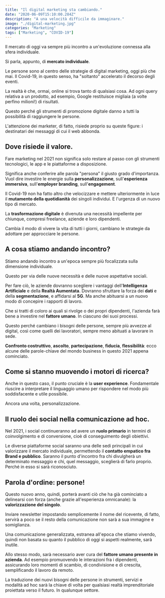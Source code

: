 ```yaml
---
title: "Il digital marketing sta cambiando."
date: "2020-06-09T15:10:00.284Z"
description: "A una velocità difficile da immaginare."
image: "./digital-marketing.jpg"
categories: "Marketing"
tags: ["Marketing", "COVID-19"]
---
```


Il mercato di oggi va sempre più incontro a un'evoluzione connessa alla sfera individuale.

Si parla, appunto, di **mercato individuale**.

Le persone sono al centro delle strategie di digital marketing, oggi più che mai. Il Covid-19, in questo senso, ha "soltanto" accelerato il decorso degli eventi.

La realtà è che, ormai, online si trova tanto di qualsiasi cosa. Ad ogni query relativa a un prodotto, ad esempio, Google restituisce migliaia (a volte perfino milioni!) di risultati.

Questo perché gli strumenti di promozione digitale danno a tutti la possibilità di raggiungere le persone.

L'attenzione dei marketer, di fatto, risiede proprio su queste figure: i destinatari dei messaggi di cui il web abbonda.

## Dove risiede il valore.

Fare marketing nel 2021 non significa solo restare al passo con gli strumenti tecnologici, le app e le piattaforme a disposizione.

Significa anche conferire alle parola "persona" il giusto grado d'importanza. Vuol dire investire le energie sulla **personalizzazione**, sull'**esperienza immersiva**, sull'**employer branding**, sull'**engagement**.

Il Covid-19 non ha fatto altro che velocizzare e mettere ulteriormente in luce il **mutamento della quotidianità** dei singoli individui. E l'urgenza di un nuovo tipo di mercato.

La **trasformazione digitale** è divenuta una necessità impellente per chiunque, compresi freelance, aziende e loro dipendenti.

Cambia il modo di vivere la vita di tutti i giorni, cambiano le strategie da adottare per approcciare le persone.

## A cosa stiamo andando incontro?

Stiamo andando incontro a un'epoca sempre più focalizzata sulla dimensione individuale.

Questo per via delle nuove necessità e delle nuove aspettative sociali.

Per fare ciò, le aziende dovranno scegliere i vantaggi dell'**Intelligenza Artificiale** e della **Realtà Aumentata**. Dovranno sfruttare la forza dei **dati** e della **segmentazione**, e affidarsi al **5G**. Ma anche abituarsi a un nuovo modo di concepire i rapporti di lavoro.

Che si tratti di coloro ai quali si rivolge o dei propri dipendenti, l'azienda farà bene a investire nel **fattore umano**. In ciascuno dei suoi processi.

Questo perché cambiano i bisogni delle persone, sempre più avvezze al digital, così come quelli dei lavoratori, sempre meno abituati a lavorare in sede.

**Confronto costruttivo**, **ascolto**, **partecipazione**, **fiducia**, **flessibilità**: ecco alcune delle parole-chiave del mondo business in questo 2021 appena cominciato.

## Come si stanno muovendo i motori di ricerca?

Anche in questo caso, il punto cruciale è la **user experience**. Fondamentale riuscire a interpretare il linguaggio umano per rispondere nel modo più soddisfacente e utile possibile.

Ancora una volta, personalizzazione.

## Il ruolo dei social nella comunicazione ad hoc.

Nel 2021, i social continueranno ad avere un **ruolo primario** in termini di coinvolgimento e di conversione, cioè di conseguimento degli obiettivi.

Le diverse piattaforme social saranno una delle sedi principali in cui valorizzare il mercato individuale, permettendo il **contatto empatico fra Brand e pubblico**. Saranno il punto d'incontro fra chi divulgherà un determinato messaggio e chi, quel messaggio, sceglierà di
farlo proprio. Perché in esso si sarà riconosciuto.

## Parola d'ordine: persone!

Questo nuovo anno, quindi, porterà avanti ciò che ha già cominciato a delinearsi con forza (anche grazie all'esperienza omnicanale): la **valorizzazione del singolo**.

Inviare newsletter impostando semplicemente il nome del ricevente, di fatto, servirà a poco se il resto della comunicazione non sarà a sua immagine e somiglianza.

Una comunicazione generalizzata, estranea all'epoca che stiamo vivendo, quindi non basata su quanto il pubblico di oggi si aspetti realmente, sarà inutile.

Allo stesso modo, sarà necessario aver cura del **fattore umano presente in azienda**. Ad esempio promuovendo le interazioni fra i dipendenti, assicurando loro momenti di scambio, di condivisione e di crescita, semplificando il lavoro da remoto.

La traduzione dei nuovi bisogni delle persone in strumenti, servizi e modalità ad hoc sarà la chiave di volta per qualsiasi realtà imprenditoriale proiettata verso il futuro. In qualunque settore.
